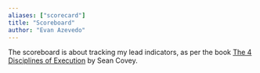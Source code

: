 ```yaml
---
aliases: ["scorecard"]
title: "Scoreboard"
author: "Evan Azevedo"
---
```

The scoreboard is about tracking my lead indicators, as per the book [The 4 Disciplines of Execution](https://www.amazon.com/Disciplines-Execution-Achieving-Wildly-Important/dp/145162705X) by Sean Covey.
